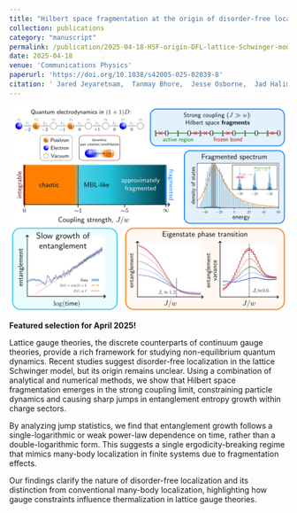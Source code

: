 ```yaml
---
title: "Hilbert space fragmentation at the origin of disorder-free localization in the lattice Schwinger model"
collection: publications
category: "manuscript"
permalink: /publication/2025-04-18-HSF-origin-DFL-lattice-Schwinger-model
date: 2025-04-18
venue: 'Communications Physics'
paperurl: 'https://doi.org/10.1038/s42005-025-02039-8'
citation: ' Jared Jeyaretnam,  Tanmay Bhore,  Jesse Osborne,  Jad Halimeh,  Zlatko Papic, &quot;Hilbert space fragmentation at the origin of disorder-free localization in the lattice Schwinger model.&quot; Communications Physics, 2025.'
---
```

<img src="/images/LGT_GraphicalAbstractLarge.svg" alt="Graphical abstract" style="width: 600px; display: block; margin: auto;">

**Featured selection for April 2025!**

Lattice gauge theories, the discrete counterparts of continuum gauge theories, provide a rich framework for studying non-equilibrium quantum dynamics. Recent studies suggest disorder-free localization in the lattice Schwinger model, but its origin remains unclear. Using a combination of analytical and numerical methods, we show that Hilbert space fragmentation emerges in the strong coupling limit, constraining particle dynamics and causing sharp jumps in entanglement entropy growth within charge sectors.<!--more-->

By analyzing jump statistics, we find that entanglement growth follows a single-logarithmic or weak power-law dependence on time, rather than a double-logarithmic form. This suggests a single ergodicity-breaking regime that mimics many-body localization in finite systems due to fragmentation effects.

Our findings clarify the nature of disorder-free localization and its distinction from conventional many-body localization, highlighting how gauge constraints influence thermalization in lattice gauge theories.